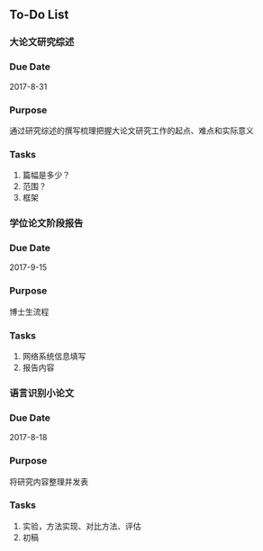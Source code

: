 ## To-Do List
### 大论文研究综述
### Due Date
2017-8-31
### Purpose
通过研究综述的撰写梳理把握大论文研究工作的起点、难点和实际意义
### Tasks
1. 篇幅是多少？
2. 范围？
3. 框架

### 学位论文阶段报告
### Due Date
2017-9-15
### Purpose
博士生流程
### Tasks
1. 网络系统信息填写
2. 报告内容

### 语言识别小论文
### Due Date
2017-8-18
### Purpose
将研究内容整理并发表
### Tasks
1. 实验，方法实现、对比方法、评估
2. 初稿
